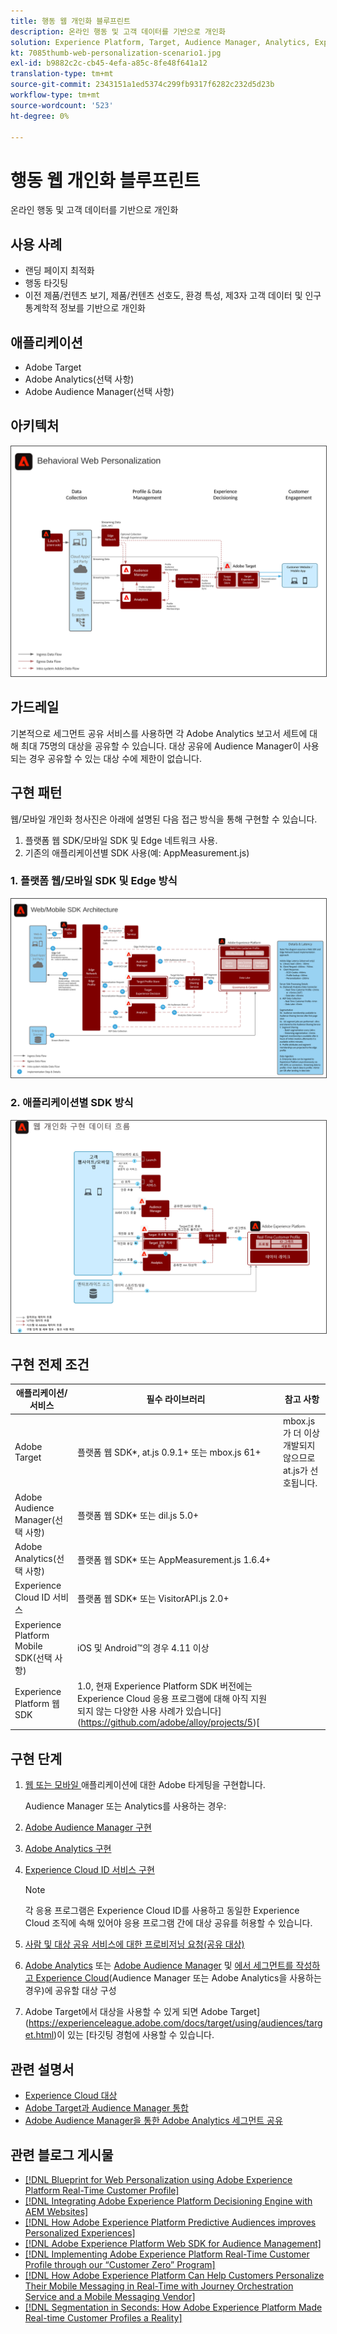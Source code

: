 ```yaml
---
title: 행동 웹 개인화 블루프린트
description: 온라인 행동 및 고객 데이터를 기반으로 개인화
solution: Experience Platform, Target, Audience Manager, Analytics, Experience Cloud Services, Data Collection
kt: 7085thumb-web-personalization-scenario1.jpg
exl-id: b9882c2c-cb45-4efa-a85c-8fe48f641a12
translation-type: tm+mt
source-git-commit: 2343151a1ed5374c299fb9317f6282c232d5d23b
workflow-type: tm+mt
source-wordcount: '523'
ht-degree: 0%

---
```


# 행동 웹 개인화 블루프린트

온라인 행동 및 고객 데이터를 기반으로 개인화

## 사용 사례

* 랜딩 페이지 최적화
* 행동 타깃팅
* 이전 제품/컨텐츠 보기, 제품/컨텐츠 선호도, 환경 특성, 제3자 고객 데이터 및 인구 통계학적 정보를 기반으로 개인화

## 애플리케이션

* Adobe Target
* Adobe Analytics(선택 사항)
* Adobe Audience Manager(선택 사항)

## 아키텍처

<img src="assets/personalization.svg" alt="행동 웹 개인화 시나리오에 대한 참조 아키텍처" style="border:1px solid #4a4a4a" />


## 가드레일

기본적으로 세그먼트 공유 서비스를 사용하면 각 Adobe Analytics 보고서 세트에 대해 최대 75명의 대상을 공유할 수 있습니다. 대상 공유에 Audience Manager이 사용되는 경우 공유할 수 있는 대상 수에 제한이 없습니다. 

## 구현 패턴

웹/모바일 개인화 청사진은 아래에 설명된 다음 접근 방식을 통해 구현할 수 있습니다.

1. 플랫폼 웹 SDK/모바일 SDK 및 Edge 네트워크 사용.
1. 기존의 애플리케이션별 SDK 사용(예: AppMeasurement.js)

### 1. 플랫폼 웹/모바일 SDK 및 Edge 방식

<img src="assets/websdkflow.svg" alt="플랫폼 웹 SDK/모바일 SDK 및 Edge 네트워크 접근 방식을 위한 참조 아키텍처" style="border:1px solid #4a4a4a" />

### 2. 애플리케이션별 SDK 방식

<img src="assets/appsdkflow.png" alt="애플리케이션별 SDK 접근 방식의 참조 아키텍처" style="border:1px solid #4a4a4a" />




## 구현 전제 조건

| 애플리케이션/서비스 | 필수 라이브러리 | 참고 사항 |
|---|---|---|
| Adobe Target | 플랫폼 웹 SDK*, at.js 0.9.1+ 또는 mbox.js 61+ | mbox.js가 더 이상 개발되지 않으므로 at.js가 선호됩니다. |
| Adobe Audience Manager(선택 사항) | 플랫폼 웹 SDK* 또는 dil.js 5.0+ |  |
| Adobe Analytics(선택 사항) | 플랫폼 웹 SDK* 또는 AppMeasurement.js 1.6.4+ |  |
| Experience Cloud ID 서비스 | 플랫폼 웹 SDK* 또는 VisitorAPI.js 2.0+ |  |
| Experience Platform Mobile SDK(선택 사항) | iOS 및 Android™의 경우 4.11 이상 |  |
| Experience Platform 웹 SDK | 1.0, 현재 Experience Platform SDK 버전에는 Experience Cloud 응용 프로그램에 대해 아직 지원되지 않는 다양한 사용 사례가 있습니다](https://github.com/adobe/alloy/projects/5)[ |  |

## 구현 단계

1. [웹 또는 모바일 ](https://experienceleague.adobe.com/docs/target/using/implement-target/implementing-target.html) 애플리케이션에 대한 Adobe 타게팅을 구현합니다.

   Audience Manager 또는 Analytics를 사용하는 경우:

1. [Adobe Audience Manager 구현](https://experienceleague.adobe.com/docs/audience-manager/user-guide/implementation-integration-guides/implement-audience-manager.html)
1. [Adobe Analytics 구현](https://experienceleague.adobe.com/docs/analytics/implementation/home.html)
1. [Experience Cloud ID 서비스 구현](https://experienceleague.adobe.com/docs/id-service/using/implementation/implementation-guides.html)

   >[!NOTE]
   >
   >각 응용 프로그램은 Experience Cloud ID를 사용하고 동일한 Experience Cloud 조직에 속해 있어야 응용 프로그램 간에 대상 공유를 허용할 수 있습니다.

1. [사람 및 대상 공유 서비스에 대한 프로비저닝 요청(공유 대상)](https://www.adobe.com/go/audiences)
1. [Adobe Analytics](https://experienceleague.adobe.com/docs/analytics/components/segmentation/segmentation-workflow/seg-build.html) 또는 [Adobe Audience Manager](https://experienceleague.adobe.com/docs/audience-manager/user-guide/features/segments/segment-builder.html) 및 [에서 세그먼트를 작성하고 Experience Cloud](https://experienceleague.adobe.com/docs/analytics/components/segmentation/segmentation-workflow/seg-publish.html)(Audience Manager 또는 Adobe Analytics을 사용하는 경우)에 공유할 대상 구성
1. Adobe Target에서 대상을 사용할 수 있게 되면 Adobe Target](https://experienceleague.adobe.com/docs/target/using/audiences/target.html)이 있는 [타깃팅 경험에 사용할 수 있습니다.

## 관련 설명서

* [Experience Cloud 대상](https://experienceleague.adobe.com/docs/core-services/interface/audiences/audience-library.html)
* [Adobe Target과 Audience Manager 통합](https://experienceleague.adobe.com/docs/audience-manager/user-guide/implementation-integration-guides/integration-other-solutions/aam-target-integration.html)
* [Adobe Audience Manager을 통한 Adobe Analytics 세그먼트 공유](https://experienceleague.adobe.com/docs/analytics/components/segmentation/segmentation-workflow/seg-publish.html)


## 관련 블로그 게시물

* [[!DNL Blueprint for Web Personalization using Adobe Experience Platform Real-Time Customer Profile]](https://medium.com/adobetech/blueprint-for-web-personalization-using-adobe-experience-platform-real-time-customer-profile-fef2ce7a4b2f)
* [[!DNL Integrating Adobe Experience Platform Decisioning Engine with AEM Websites]](https://jaeness.medium.com/integrating-adobe-experience-platform-decisioning-engine-with-aem-websites-9c222acd12e2)
* [[!DNL How Adobe Experience Platform Predictive Audiences improves Personalized Experiences]](https://medium.com/adobetech/how-adobe-experience-platform-predictive-audiences-improves-personalized-experiences-1f75a60cb7a3)
* [[!DNL Adobe Experience Platform Web SDK for Audience Management]](https://medium.com/adobetech/adobe-experience-platform-web-sdk-for-audience-management-751fa6d063bc)
* [[!DNL Implementing Adobe Experience Platform Real-Time Customer Profile through our “Customer Zero” Program]](https://medium.com/adobetech/implementing-adobe-experience-platform-real-time-customer-profile-through-our-customer-zero-32e7cd952896)
* [[!DNL How Adobe Experience Platform Can Help Customers Personalize Their Mobile Messaging in Real-Time with Journey Orchestration Service and a Mobile Messaging Vendor]](https://medium.com/adobetech/how-adobe-experience-platform-helped-a-client-personalize-their-mobile-messaging-in-real-time-with-7d634aefa098)
* [[!DNL Segmentation in Seconds: How Adobe Experience Platform Made Real-time Customer Profiles a Reality]](https://medium.com/adobetech/segmentation-in-seconds-how-adobe-experience-platform-made-real-time-customer-profiles-a-reality-a7a8552b0847)
